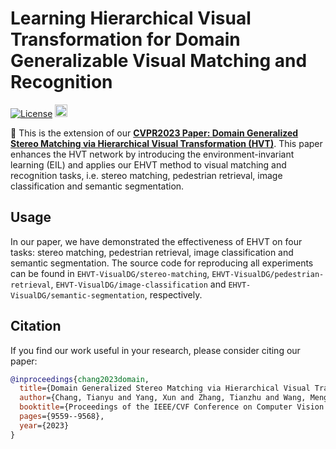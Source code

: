 # Learning Hierarchical Visual Transformation for Domain Generalizable Visual Matching and Recognition
[![License](https://img.shields.io/badge/License-Apache%202.0-blue.svg)](https://opensource.org/licenses/Apache-2.0)
<img alt="PyTorch" height="20" src="https://img.shields.io/badge/PyTorch-%23EE4C2C.svg?&style=for-the-badge&logo=PyTorch&logoColor=white" />

:bell: This is the extension of our **[CVPR2023 Paper: Domain Generalized Stereo Matching via Hierarchical Visual Transformation (HVT)](https://arxiv.org/pdf/2204.02548.pdf)**. This paper enhances the HVT network by introducing the environment-invariant learning (EIL) and applies our EHVT method to visual matching and recognition tasks, i.e. stereo matching, pedestrian retrieval, image classification and semantic segmentation.

## Usage
In our paper, we have demonstrated the effectiveness of EHVT on four tasks: stereo matching, pedestrian retrieval, image classification and semantic segmentation. The source code for reproducing all experiments can be found in `EHVT-VisualDG/stereo-matching`, `EHVT-VisualDG/pedestrian-retrieval`, `EHVT-VisualDG/image-classification` and `EHVT-VisualDG/semantic-segmentation`, respectively.

## Citation

If you find our work useful in your research, please consider citing our paper:

```bibtex
@inproceedings{chang2023domain,
  title={Domain Generalized Stereo Matching via Hierarchical Visual Transformation},
  author={Chang, Tianyu and Yang, Xun and Zhang, Tianzhu and Wang, Meng},
  booktitle={Proceedings of the IEEE/CVF Conference on Computer Vision and Pattern Recognition},
  pages={9559--9568},
  year={2023}
}
```
